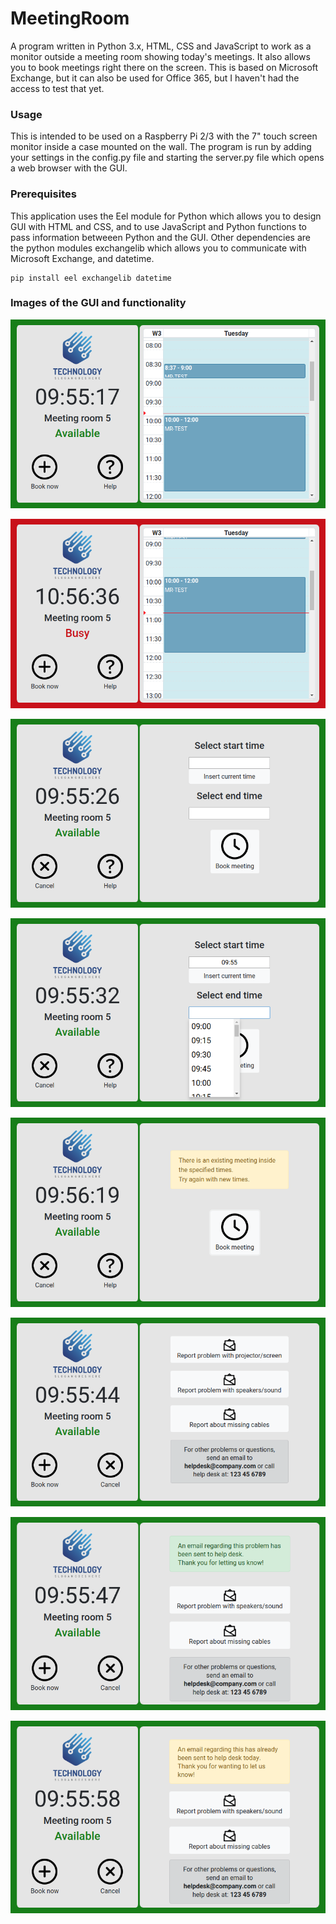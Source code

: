 # MeetingRoom
A program written in Python 3.x, HTML, CSS and JavaScript to work as a monitor outside a meeting room showing today's meetings. It also allows you to book meetings right there on the screen. This is based on Microsoft Exchange, but it can also be used for Office 365, but I haven't had the access to test that yet.

### Usage

This is intended to be used on a Raspberry Pi 2/3 with the 7" touch screen monitor inside a case mounted on the wall.
The program is run by adding your settings in the config.py file and starting the server.py file which opens a web browser with the GUI.

### Prerequisites

This application uses the Eel module for Python which allows you to design GUI with HTML and CSS, and to use JavaScript and Python functions to pass information betweeen Python and the GUI.
Other dependencies are the python modules exchangelib which allows you to communicate with Microsoft Exchange, and datetime.

```
pip install eel exchangelib datetime
```

### Images of the GUI and functionality

![Main available](https://github.com/Myrheimb/MeetingRoom/blob/master/Images/01%20-%20Main%20available.png)

![Main busy](https://github.com/Myrheimb/MeetingRoom/blob/master/Images/02%20-%20Main%20busy.png)

![Book](https://github.com/Myrheimb/MeetingRoom/blob/master/Images/03%20-%20Book.png)

![Timepicker](https://github.com/Myrheimb/MeetingRoom/blob/master/Images/04%20-%20Timepicker.png)

![Book conflict](https://github.com/Myrheimb/MeetingRoom/blob/master/Images/05%20-%20Book%20conflict.png)

![Help](https://github.com/Myrheimb/MeetingRoom/blob/master/Images/06%20-%20Help.png)

![Sent](https://github.com/Myrheimb/MeetingRoom/blob/master/Images/07%20-%20Sent.png)

![Already sent](https://github.com/Myrheimb/MeetingRoom/blob/master/Images/08%20-%20Already%20sent.png)
